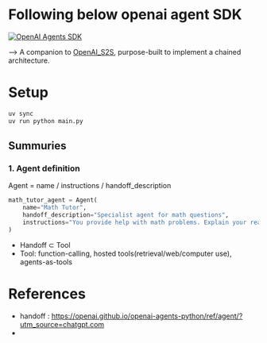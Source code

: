 # Following below openai agent SDK

[![OpenAI Agents SDK](https://img.shields.io/badge/Agents%20SDK-Quickstart-000?logo=openai&logoColor=white)](https://openai.github.io/openai-agents-python/quickstart/)


⟶ A companion to [OpenAI_S2S]((https://github.com/dudududukim/OpenAI_S2S)), purpose-built to implement a chained architecture.

# Setup

```bash
uv sync
uv run python main.py
```

## Summuries

### 1. Agent definition

Agent = name / instructions / handoff_description

```python
math_tutor_agent = Agent(
    name="Math Tutor",
    handoff_description="Specialist agent for math questions",
    instructions="You provide help with math problems. Explain your reasoning at each step and include examples",
)
```

- Handoff ⊂ Tool
- Tool: function-calling, hosted tools(retrieval/web/computer use), agents-as-tools





# References
- handoff : https://openai.github.io/openai-agents-python/ref/agent/?utm_source=chatgpt.com
- 